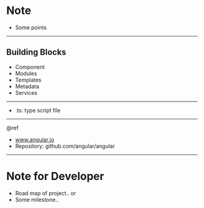 # Note

- Some points

---
## Building Blocks
- Component
- Modules
- Templates
- Metadata
- Services

---
- .ts: type script file

---
@ref
- www.angular.io
- Repository: github.com/angular/angular

---
# Note for Developer

- Road map of project.. or
- Some milestone..
